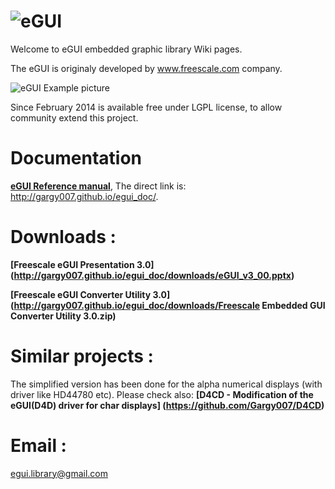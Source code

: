 ![eGUI](http://gargy007.github.io/egui_doc/eGUI_Logo.png)
====

Welcome to eGUI embedded graphic library Wiki pages.


The eGUI is originaly developed by www.freescale.com company.

![eGUI Example picture](http://gargy007.github.io/egui_doc/downloads/fsl_logo.gif)

Since February 2014 is available free under LGPL license, to allow community extend this project.


Documentation
=============
**[eGUI Reference manual](http://gargy007.github.io/egui_doc/)**, The direct link is: http://gargy007.github.io/egui_doc/.


Downloads :
===========
**[Freescale eGUI Presentation 3.0] (http://gargy007.github.io/egui_doc/downloads/eGUI_v3_00.pptx)**

**[Freescale eGUI Converter Utility 3.0] (http://gargy007.github.io/egui_doc/downloads/Freescale Embedded GUI Converter Utility 3.0.zip)**

Similar projects :
==================
The simplified version has been done for the alpha numerical displays (with driver like HD44780 etc).
Please check also:  **[D4CD - Modification of the eGUI(D4D) driver for char displays] (https://github.com/Gargy007/D4CD)**

Email :
===========
egui.library@gmail.com
